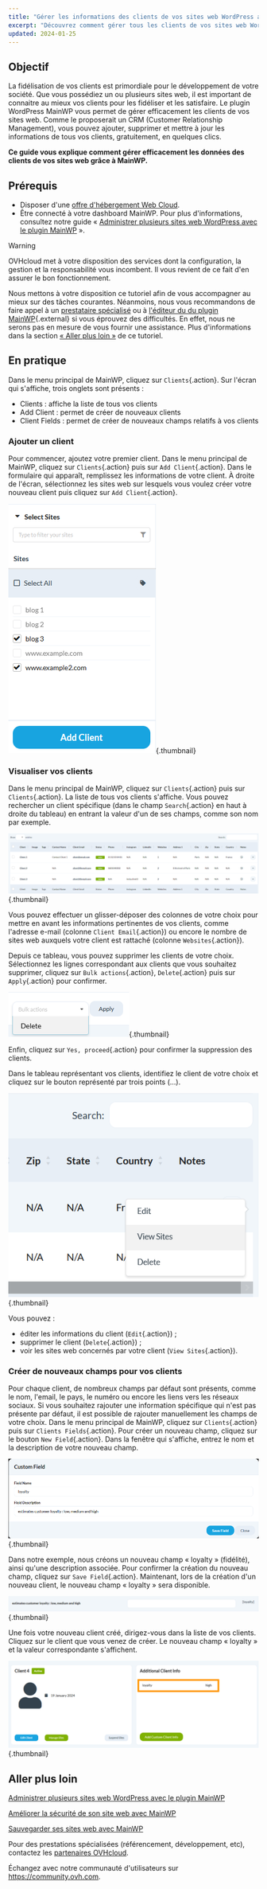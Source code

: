 ```yaml
---
title: "Gérer les informations des clients de vos sites web WordPress avec MainWP"
excerpt: "Découvrez comment gérer tous les clients de vos sites web WordPress depuis le dashboard MainWP"
updated: 2024-01-25
---
```


## Objectif

La fidélisation de vos clients est primordiale pour le développement de votre société. Que vous possédiez un ou plusieurs sites web, il est important de connaitre au mieux vos clients pour les fidéliser et les satisfaire. Le plugin WordPress MainWP vous permet de gérer efficacement les clients de vos sites web. Comme le proposerait un CRM (Customer Relationship Management), vous pouvez ajouter, supprimer et mettre à jour les informations de tous vos clients, gratuitement, en quelques clics.

**Ce guide vous explique comment gérer efficacement les données des clients de vos sites web grâce à MainWP.**

## Prérequis

- Disposer d'une [offre d'hébergement Web Cloud](https://www.ovhcloud.com/fr-ca/web-hosting/).
- Être connecté à votre dashboard MainWP. Pour plus d'informations, consultez notre guide « [Administrer plusieurs sites web WordPress avec le plugin MainWP](/pages/web_cloud/web_hosting/mainwp_general) ».

> [!warning]
>
> OVHcloud met à votre disposition des services dont la configuration, la gestion et la responsabilité vous incombent. Il vous revient de ce fait d'en assurer le bon fonctionnement.
> 
> Nous mettons à votre disposition ce tutoriel afin de vous accompagner au mieux sur des tâches courantes. Néanmoins, nous vous recommandons de faire appel à un [prestataire spécialisé](https://partner.ovhcloud.com/fr-ca/directory/) ou à [l'éditeur du du plugin MainWP](https://mainwp.com/support/){.external} si vous éprouvez des difficultés. En effet, nous ne serons pas en mesure de vous fournir une assistance. Plus d'informations dans la section [« Aller plus loin »](#go-further) de ce tutoriel.
>

## En pratique

Dans le menu principal de MainWP, cliquez sur `Clients`{.action}. Sur l'écran qui s'affiche, trois onglets sont présents :

- Clients : affiche la liste de tous vos clients
- Add Client : permet de créer de nouveaux clients
- Client Fields : permet de créer de nouveaux champs relatifs à vos clients

### Ajouter un client

Pour commencer, ajoutez votre premier client. Dans le menu principal de MainWP, cliquez sur `Clients`{.action} puis sur `Add Client`{.action}. Dans le formulaire qui apparaît, remplissez les informations de votre client. À droite de l'écran, sélectionnez les sites web sur lesquels vous voulez créer votre nouveau client puis cliquez sur `Add Client`{.action}.

![mainWPClientMngt](images/add_client.png){.thumbnail}

### Visualiser vos clients

Dans le menu principal de MainWP, cliquez sur `Clients`{.action} puis sur `Clients`{.action}. La liste de tous vos clients s'affiche. Vous pouvez rechercher un client spécifique (dans le champ `Search`{.action} en haut à droite du tableau) en entrant la valeur d'un de ses champs, comme son nom par exemple.

![mainWPClientMngt](images/search_client.png){.thumbnail}

Vous pouvez effectuer un glisser-déposer des colonnes de votre choix pour mettre en avant les informations pertinentes de vos clients, comme l'adresse e-mail (colonne `Client Email`{.action}) ou encore le nombre de sites web auxquels votre client est rattaché (colonne `Websites`{.action}).

Depuis ce tableau, vous pouvez supprimer les clients de votre choix. Sélectionnez les lignes correspondant aux clients que vous souhaitez supprimer, cliquez sur `Bulk actions`{.action}, `Delete`{.action} puis sur `Apply`{.action} pour confirmer.

![mainWPClientMngt](images/delete_client.png){.thumbnail}

Enfin, cliquez sur `Yes, proceed`{.action} pour confirmer la suppression des clients.

Dans le tableau représentant vos clients, identifiez le client de votre choix et cliquez sur le bouton représenté par trois points (…).

![mainWPClientMngt](images/more_client.png){.thumbnail}

Vous pouvez :

- éditer les informations du client (`Edit`{.action}) ;
- supprimer le client (`Delete`{.action}) ;
- voir les sites web concernés par votre client (`View Sites`{.action}).

### Créer de nouveaux champs pour vos clients

Pour chaque client, de nombreux champs par défaut sont présents, comme le nom, l'email, le pays, le numéro ou encore les liens vers les réseaux sociaux. Si vous souhaitez rajouter une information spécifique qui n'est pas présente par défaut, il est possible de rajouter manuellement les champs de votre choix.
Dans le menu principal de MainWP, cliquez sur `Clients`{.action} puis sur `Clients Fields`{.action}. Pour créer un nouveau champ, cliquez sur le bouton `New Field`{.action}. Dans la fenêtre qui s'affiche, entrez le nom et la description de votre nouveau champ.

![mainWPClientMngt](images/new_field_client.png){.thumbnail}

Dans notre exemple, nous créons un nouveau champ « loyalty » (fidélité), ainsi qu'une description associée. Pour confirmer la création du nouveau champ, cliquez sur `Save Field`{.action}. Maintenant, lors de la création d'un nouveau client, le nouveau champ « loyalty » sera disponible.

![mainWPClientMngt](images/new_field_add_client.png){.thumbnail}

Une fois votre nouveau client créé, dirigez-vous dans la liste de vos clients. Cliquez sur le client que vous venez de créer. Le nouveau champ « loyalty » et la valeur correspondante s'affichent.

![mainWPClientMngt](images/details_client.png){.thumbnail}

## Aller plus loin <a name="go-further"></a>

[Administrer plusieurs sites web WordPress avec le plugin MainWP](/pages/web_cloud/web_hosting/mainwp_general)

[Améliorer la sécurité de son site web avec MainWP](/pages/web_cloud/web_hosting/mainwp-security)

[Sauvegarder ses sites web avec MainWP](/pages/web_cloud/web_hosting/mainwp-backup)

Pour des prestations spécialisées (référencement, développement, etc), contactez les [partenaires OVHcloud](https://partner.ovhcloud.com/fr-ca/directory/).

Échangez avec notre communauté d'utilisateurs sur <https://community.ovh.com>.